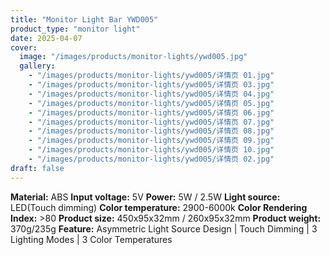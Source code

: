 ```yaml
---
title: "Monitor Light Bar YWD005"
product_type: "monitor light"
date: 2025-04-07
cover:
  image: "/images/products/monitor-lights/ywd005.jpg"
  gallery:
    - "/images/products/monitor-lights/ywd005/详情页 01.jpg"
    - "/images/products/monitor-lights/ywd005/详情页 03.jpg"
    - "/images/products/monitor-lights/ywd005/详情页 04.jpg"
    - "/images/products/monitor-lights/ywd005/详情页 05.jpg"
    - "/images/products/monitor-lights/ywd005/详情页 06.jpg"
    - "/images/products/monitor-lights/ywd005/详情页 07.jpg"
    - "/images/products/monitor-lights/ywd005/详情页 08.jpg"
    - "/images/products/monitor-lights/ywd005/详情页 09.jpg"
    - "/images/products/monitor-lights/ywd005/详情页 10.jpg"
    - "/images/products/monitor-lights/ywd005/详情页 02.jpg"
draft: false
---
```

**Material:** ABS
**Input voltage:** 5V
**Power:** 5W / 2.5W
**Light source:** LED(Touch dimming)
**Color temperature:** 2900-6000k
**Color Rendering Index:** >80
**Product size:** 450x95x32mm / 260x95x32mm
**Product weight:** 370g/235g
**Feature:** Asymmetric Light Source Design | Touch Dimming | 3 Lighting Modes | 3 Color Temperatures
